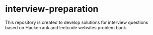 # interview-preparation
This repository is created to develop solutions for interview questions based on Hackerrank and leetcode websites problem bank.
